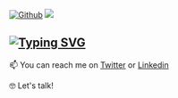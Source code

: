 
[![Github](https://img.shields.io/github/followers/luciamunozdev?label=Follow&style=social)](https://github.com/diegoescalonaro)
![](https://visitor-badge.laobi.icu/badge?page_id=diegoescalonaro.diegoescalonaro)

<a href="#"><img src="https://readme-typing-svg.demolab.com?font=Consolas&weight=500&pause=1000&color=5F5F5F&width=435&lines=Hello%2C+this+is+%40Diegoescalonaro" alt="Typing SVG" /></a> 
-----




📫 You can reach me on [Twitter](https://twitter.com/Diegoescalonaro) or [Linkedin](https://www.linkedin.com/in/diegoescalona/)

🤓 Let's talk!


<!---
Diegoescalonaro/Diegoescalonaro is a ✨ special ✨ repository because its `README.md` (this file) appears on your GitHub profile.
You can click the Preview link to take a look at your changes.
--->



